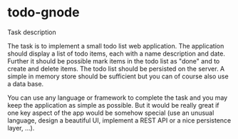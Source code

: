 # todo-gnode

Task description

  The task is to implement a small todo list web application. The
  application should display a list of todo items, each with a name
  description and date. Further it should be possible mark items in the
  todo list as "done" and to create and delete items.
  The todo list should be persisted on the server. A simple in memory
  store should be sufficient but you can of course also use a data base.

  You can use any language or framework to complete the task and you may
  keep the application as simple as possible. But it would be really great
  if one key aspect of the app would be somehow special (use an unusual
  language, design a beautiful UI, implement a REST API or a nice
  persistence layer, ...).
